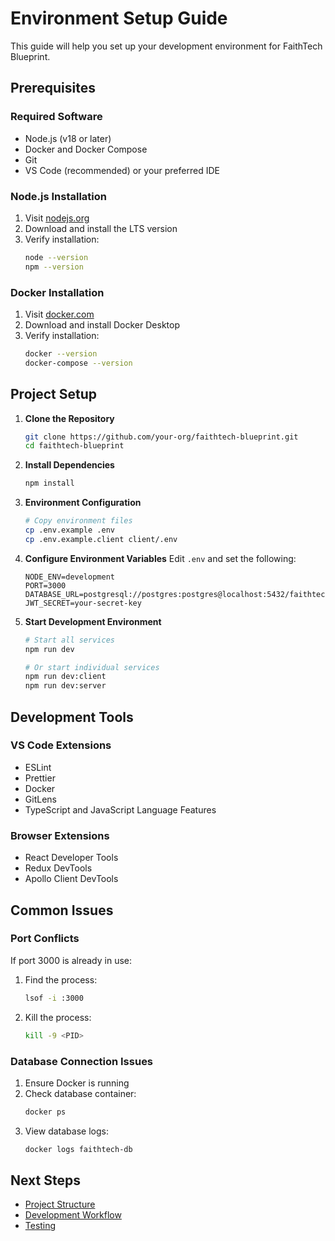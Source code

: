 # Environment Setup Guide

This guide will help you set up your development environment for FaithTech Blueprint.

## Prerequisites

### Required Software
- Node.js (v18 or later)
- Docker and Docker Compose
- Git
- VS Code (recommended) or your preferred IDE

### Node.js Installation
1. Visit [nodejs.org](https://nodejs.org)
2. Download and install the LTS version
3. Verify installation:
   ```bash
   node --version
   npm --version
   ```

### Docker Installation
1. Visit [docker.com](https://docker.com)
2. Download and install Docker Desktop
3. Verify installation:
   ```bash
   docker --version
   docker-compose --version
   ```

## Project Setup

1. **Clone the Repository**
   ```bash
   git clone https://github.com/your-org/faithtech-blueprint.git
   cd faithtech-blueprint
   ```

2. **Install Dependencies**
   ```bash
   npm install
   ```

3. **Environment Configuration**
   ```bash
   # Copy environment files
   cp .env.example .env
   cp .env.example.client client/.env
   ```

4. **Configure Environment Variables**
   Edit `.env` and set the following:
   ```
   NODE_ENV=development
   PORT=3000
   DATABASE_URL=postgresql://postgres:postgres@localhost:5432/faithtech
   JWT_SECRET=your-secret-key
   ```

5. **Start Development Environment**
   ```bash
   # Start all services
   npm run dev
   
   # Or start individual services
   npm run dev:client
   npm run dev:server
   ```

## Development Tools

### VS Code Extensions
- ESLint
- Prettier
- Docker
- GitLens
- TypeScript and JavaScript Language Features

### Browser Extensions
- React Developer Tools
- Redux DevTools
- Apollo Client DevTools

## Common Issues

### Port Conflicts
If port 3000 is already in use:
1. Find the process:
   ```bash
   lsof -i :3000
   ```
2. Kill the process:
   ```bash
   kill -9 <PID>
   ```

### Database Connection Issues
1. Ensure Docker is running
2. Check database container:
   ```bash
   docker ps
   ```
3. View database logs:
   ```bash
   docker logs faithtech-db
   ```

## Next Steps

- [Project Structure](project-structure.md)
- [Development Workflow](development-workflow.md)
- [Testing](testing.md) 